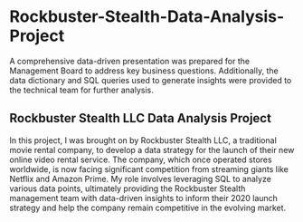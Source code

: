 <h1 id="rockbuster-stealth-data-analysis-project">Rockbuster-Stealth-Data-Analysis-Project</h1>
<p>A comprehensive data-driven presentation was prepared for the Management Board to address key business questions. Additionally, the data dictionary and SQL queries used to generate insights were provided to the technical team for further analysis.</p>
<h2 id="rockbuster-stealth-llc-data-analysis-project">Rockbuster Stealth LLC Data Analysis Project</h2>
<p>In this project, I was brought on by Rockbuster Stealth LLC, a traditional movie rental company, to develop a data strategy for the launch of their new online video rental service. The company, which once operated stores worldwide, is now facing significant competition from streaming giants like Netflix and Amazon Prime. My role involves leveraging SQL to analyze various data points, ultimately providing the Rockbuster Stealth management team with data-driven insights to inform their 2020 launch strategy and help the company remain competitive in the evolving market.</p>

